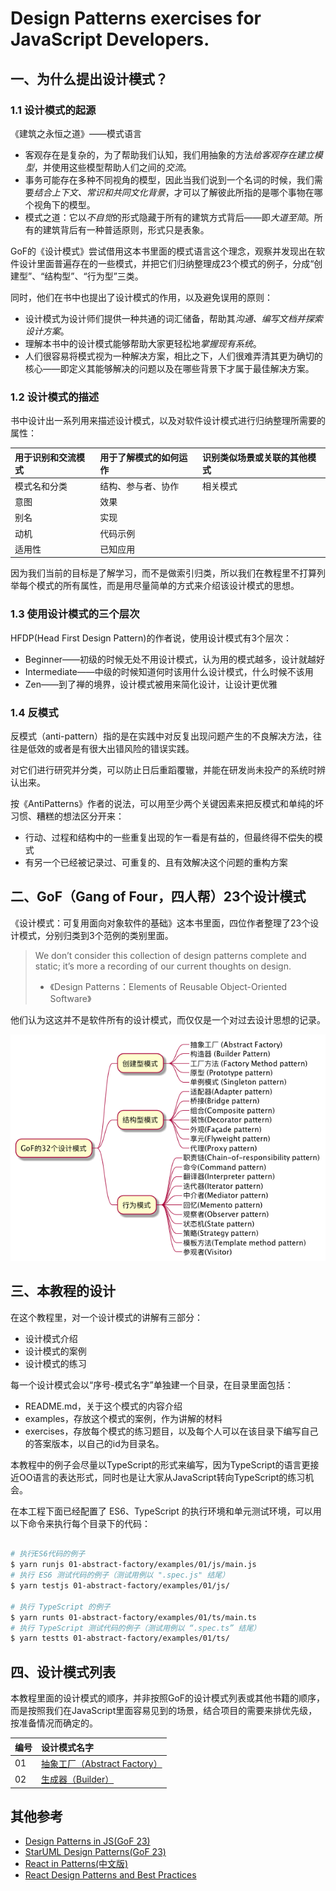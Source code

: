 # Design Patterns exercises for JavaScript Developers.

## 一、为什么提出设计模式？

### 1.1 设计模式的起源

《建筑之永恒之道》——模式语言

 * 客观存在是复杂的，为了帮助我们认知，我们用抽象的方法*给客观存在建立模型*，并使用这些模型帮助人们之间的*交流*。
 * 事务可能存在多种不同视角的模型，因此当我们说到一个名词的时候，我们需要*结合上下文、常识和共同文化背景*，才可以了解彼此所指的是哪个事物在哪个视角下的模型。
 * 模式之道：它以*不自觉*的形式隐藏于所有的建筑方式背后——即*大道至简*。所有的建筑背后有一种普适原则，形式只是表象。


GoF的《设计模式》尝试借用这本书里面的模式语言这个理念，观察并发现出在软件设计里面普遍存在的一些模式，并把它们归纳整理成23个模式的例子，分成“创建型”、“结构型”、“行为型”三类。

同时，他们在书中也提出了设计模式的作用，以及避免误用的原则：

 * 设计模式为设计师们提供一种共通的词汇储备，帮助其*沟通、编写文档并探索设计方案*。
 * 理解本书中的设计模式能够帮助大家更轻松地*掌握现有系统*。
 * 人们很容易将模式视为一种解决方案，相比之下，人们很难弄清其更为确切的核心——即定义其能够解决的问题以及在哪些背景下才属于最佳解决方案。


### 1.2 设计模式的描述

书中设计出一系列用来描述设计模式，以及对软件设计模式进行归纳整理所需要的属性：

| 用于识别和交流模式  | 用于了解模式的如何运作 | 识别类似场景或关联的其他模式 |
| :------------------ | :--------------------- | :--------------------------- |
| 模式名和分类        | 结构、参与者、协作     | 相关模式                     |
| 意图                | 效果                   |                              |
| 别名                | 实现                   |                              |
| 动机                | 代码示例               |                              |
| 适用性              | 已知应用               | &nbsp;                       |

因为我们当前的目标是了解学习，而不是做索引归类，所以我们在教程里不打算列举每个模式的所有属性，而是用尽量简单的方式来介绍该设计模式的思想。


### 1.3 使用设计模式的三个层次

HFDP(Head First Design Pattern)的作者说，使用设计模式有3个层次：

* Beginner——初级的时候无处不用设计模式，认为用的模式越多，设计就越好
* Intermediate——中级的时候知道何时该用什么设计模式，什么时候不该用
* Zen——到了禅的境界，设计模式被用来简化设计，让设计更优雅

### 1.4 反模式

反模式（anti-pattern）指的是在实践中对反复出现问题产生的不良解决方法，往往是低效的或者是有很大出错风险的错误实践。

对它们进行研究并分类，可以防止日后重蹈覆辙，并能在研发尚未投产的系统时辨认出来。

按《AntiPatterns》作者的说法，可以用至少两个关键因素来把反模式和单纯的坏习惯、糟糕的想法区分开来：

  * 行动、过程和结构中的一些重复出现的乍一看是有益的，但最终得不偿失的模式
  * 有另一个已经被记录过、可重复的、且有效解决这个问题的重构方案


## 二、GoF（Gang of Four，四人帮）23个设计模式

《设计模式：可复用面向对象软件的基础》这本书里面，四位作者整理了23个设计模式，分别归类到3个范例的类别里面。

> We don’t consider this collection of design patterns complete and static; it’s more a recording of our current thoughts on design.
>
> - 《Design Patterns：Elements of Reusable Object-Oriented Software》

他们认为这这并不是软件所有的设计模式，而仅仅是一个对过去设计思想的记录。

![GoF的23个设计模式](graphs/gof32.png)


## 三、本教程的设计

在这个教程里，对一个设计模式的讲解有三部分：

 - 设计模式介绍
 - 设计模式的案例
 - 设计模式的练习

每一个设计模式会以“序号-模式名字”单独建一个目录，在目录里面包括：

 * README.md，关于这个模式的内容介绍
 * examples，存放这个模式的案例，作为讲解的材料
 * exercises，存放每个模式的练习题目，以及每个人可以在该目录下编写自己的答案版本，以自己的id为目录名。

本教程中的例子会尽量以TypeScript的形式来编写，因为TypeScript的语言更接近OO语言的表达形式，同时也是让大家从JavaScript转向TypeScript的练习机会。

在本工程下面已经配置了 ES6、TypeScript 的执行环境和单元测试环境，可以用以下命令来执行每个目录下的代码：

```sh

# 执行ES6代码的例子
$ yarn runjs 01-abstract-factory/examples/01/js/main.js
# 执行 ES6 测试代码的例子（测试用例以 ".spec.js" 结尾）
$ yarn testjs 01-abstract-factory/examples/01/js/

# 执行 TypeScript 的例子
$ yarn runts 01-abstract-factory/examples/01/ts/main.ts
# 执行 TypeScript 测试代码的例子（测试用例以 “.spec.ts” 结尾）
$ yarn testts 01-abstract-factory/examples/01/ts/

```

## 四、设计模式列表

本教程里面的设计模式的顺序，并非按照GoF的设计模式列表或其他书籍的顺序，而是按照我们在JavaScript里面容易见到的场景，结合项目的需要来排优先级，按准备情况而确定的。

| 编号     | 设计模式名字                             |
| :------ | :------------------------------------- |
| 01      | [抽象工厂（Abstract Factory）](01-abstract-factory/README.md)             |
| 02      | [生成器（Builder）](02-builder/README.md)                       |


## 其他参考

 - [Design Patterns in JS(GoF 23)](https://github.com/fbeline/design-patterns-JS)
 - [StarUML Design Patterns(GoF 23)](https://github.com/loredanacirstea/staruml-design-patterns)
 - [React in Patterns(中文版)](https://github.com/SangKa/react-in-patterns-cn)
 - [React Design Patterns and Best Practices](https://github.com/MicheleBertoli/react-design-patterns-and-best-practices)
